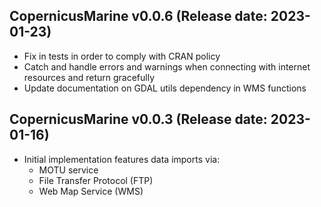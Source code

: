 CopernicusMarine v0.0.6 (Release date: 2023-01-23)
-------------

  * Fix in tests in order to comply with CRAN
    policy
  * Catch and handle errors and warnings when connecting
    with internet resources and return gracefully
  * Update documentation on GDAL utils dependency
    in WMS functions

CopernicusMarine v0.0.3 (Release date: 2023-01-16)
-------------

  * Initial implementation features data imports via:
    - MOTU service
    - File Transfer Protocol (FTP)
    - Web Map Service (WMS)
